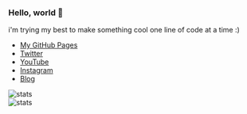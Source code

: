 ### Hello, world 👋

i'm trying my best to make something cool one line of code at a time :)

- [My GitHub Pages](https://flyme2bluemoon.github.io)  
- [Twitter](https://twitter.com/flyme2bluemoon)  
- [YouTube](https://www.youtube.com/channel/UCbOygd7cfMtsl3nKCJP_8Kg)  
- [Instagram](https://www.instagram.com/flyme2bluemoon/)  
- [Blog](https://flymetobluemoon.wordpress.com/)  

![stats](https://github-readme-stats.vercel.app/api?username=flyme2bluemoon&show_icons=true&count_private=true&theme=material-palenight)  
![stats](https://github-readme-stats.vercel.app/api/top-langs/?username=flyme2bluemoon&layout=compact&langs_count=10&theme=material-palenight)  

<!--
**flyme2bluemoon/flyme2bluemoon** is a ✨ _special_ ✨ repository because its `README.md` (this file) appears on your GitHub profile.

Here are some ideas to get you started:

- 🔭 I’m currently working on ...
- 🌱 I’m currently learning ...
- 👯 I’m looking to collaborate on ...
- 🤔 I’m looking for help with ...
- 💬 Ask me about ...
- 📫 How to reach me: ...
- 😄 Pronouns: ...
- ⚡ Fun fact: ...
-->
